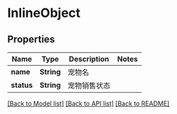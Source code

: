 # InlineObject

## Properties
Name | Type | Description | Notes
------------ | ------------- | ------------- | -------------
**name** | **String** | 宠物名 | 
**status** | **String** | 宠物销售状态 | 

[[Back to Model list]](../README.md#documentation-for-models) [[Back to API list]](../README.md#documentation-for-api-endpoints) [[Back to README]](../README.md)


